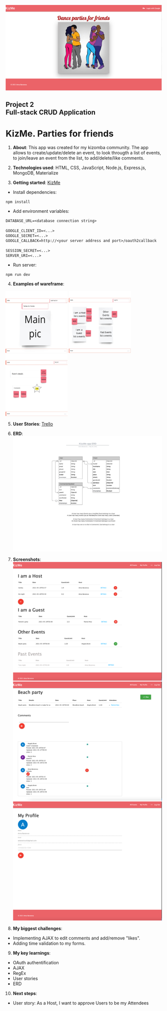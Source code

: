 ![Landing](public/images/Landing.png)

## Project 2 <br> Full-stack CRUD Application

# **KizMe. Parties for friends**

1. **About**: This app was created for my kizomba community. The app allows to create/update/delete an event, to look througth a list of events, to join/leave an event from the list, to add/delete/like comments.
2. **Technologies used**: HTML, CSS, JavaScript, Node.js, Express.js, MongoDB, Materialize

3. **Getting started**: [KizMe](https://kizme.herokuapp.com/)
* Install dependencies: 
```
npm install
```
*  Add environment variables:
```
DATABASE_URL=<database connection string>

GOOGLE_CLIENT_ID=<...>
GOOGLE_SECRET=<...>
GOOGLE_CALLBACK=http://<your server address and port>/oauth2callback

SESSION_SECRET=<...>
SERVER_URI=<...>
```

*  Run server:
```
npm run dev
```

4. **Examples of wareframe**: 

<img src="public/images/Main_page.jpg" width="200" height="200">
<img src="public/images/Events_Index_page.jpg" width="200" height="200">
<img src="public/images/Events_show_page.jpg" width="200" height="200">


5. **User Stories**: [Trello](https://trello.com/b/8hvBQePf/kizme-app)

6. **ERD**: 
![ERD](public/images/Database_ER_diagram.jpeg)


7. **Screenshots**:
![Index page](public/images/Index_page.png)
![Show page](public/images/Show_page.png)
![User's profile](public/images/My_profile.png)

8. **My biggest challenges**:

* Implementing AJAX to edit comments and add/remove "likes".
* Adding time validation to my forms.

9. **My key learnings**:

* OAuth authentification
* AJAX
* RegEx
* User stories
* ERD

10. **Next steps**: 

* User story: As a Host, I want to approve Users to be my Attendees

